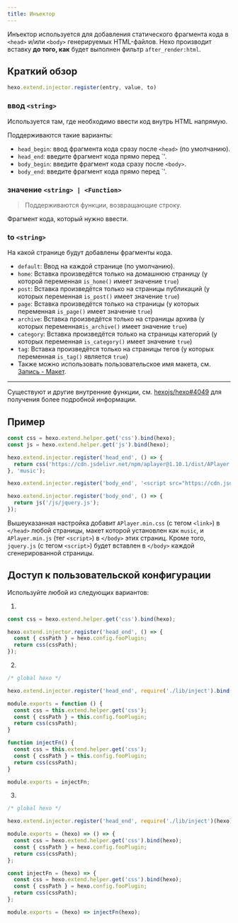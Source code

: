 ```yaml
---
title: Инъектор
---
```

Инъектор используется для добавления статического фрагмента кода в `<head>` и/или `<body>` генерируемых HTML-файлов. Hexo производит вставку **до того, как** будет выполнен фильтр `after_render:html`.

## Краткий обзор

```js
hexo.extend.injector.register(entry, value, to)
```

### ввод `<string>`

Используется там, где необходимо ввести код внутрь HTML напрямую.

Поддерживаются такие варианты:

- `head_begin`: ввод фрагмента кода сразу после `<head>` (по умолчанию).
- `head_end`: введите фрагмент кода прямо перед `</head>'.
- `body_begin`: введите фрагмент кода сразу после `<body>`.
- `body_end`: введите фрагмент кода прямо перед `</body>'.

### значение `<string> | <Function>`

> Поддерживаются функции, возвращающие строку.

Фрагмент кода, который нужно ввести.

### to `<string>`

На какой странице будут добавлены фрагменты кода.

- `default`: Ввод на каждой странице (по умолчанию).
- `home`: Вставка произведётся только на домашнюю страницу (у которой переменная `is_home()` имеет значение `true`)
- `post`: Вставка произведётся только на страницы публикаций (у которых переменная `is_post()` имеет значение `true`)
- `page`: Вставка произведётся только на страницы (у которых переменная `is_page()` имеет значение `true`)
- `archive`: Вставка произведётся только на страницы архива (у которых переменная`is_archive()` имеет значение `true`)
- `category`: Вставка произведётся только на страницы категорий (у которых переменная `is_category()` имеет значение `true`)
- `tag`: Вставка произведётся только на страницы тегов (у которых переменная `is_tag()` является `true`)
- Также можно использовать пользовательское имя макета, см. [Запись - Макет](writing#Layout).

----

Существуют и другие внутренние функции, см. [hexojs/hexo#4049](https://github.com/hexojs/hexo/pull/4049 ) для получения более подробной информации.

## Пример

```js
const css = hexo.extend.helper.get('css').bind(hexo);
const js = hexo.extend.helper.get('js').bind(hexo);

hexo.extend.injector.register('head_end', () => {
  return css('https://cdn.jsdelivr.net/npm/aplayer@1.10.1/dist/APlayer.min.css');
}, 'music');

hexo.extend.injector.register('body_end', '<script src="https://cdn.jsdelivr.net/npm/aplayer@1.10.1/dist/APlayer.min.js">', 'music');

hexo.extend.injector.register('body_end', () => {
  return js('/js/jquery.js');
});
```

Вышеуказанная настройка добавит `APlayer.min.css` (с тегом `<link>`) в `</head>` любой страницы, макет которой установлен как `music`, и `APlayer.min.js` (тег `<script>`) в `</body>` этих страниц. Кроме того, `jquery.js` (с тегом `<script>`) будет вставлен в `</body>` каждой сгенерированной страницы.

## Доступ к пользовательской конфигурации

Используйте любой из следующих вариантов:

1.

``` js
const css = hexo.extend.helper.get('css').bind(hexo);

hexo.extend.injector.register('head_end', () => {
  const { cssPath } = hexo.config.fooPlugin;
  return css(cssPath);
});
```

2.

``` js index.js
/* global hexo */

hexo.extend.injector.register('head_end', require('./lib/inject').bind(hexo))
```

``` js lib/inject.js
module.exports = function () {
  const css = this.extend.helper.get('css');
  const { cssPath } = this.config.fooPlugin;
  return css(cssPath);
}
```

``` js lib/inject.js
function injectFn() {
  const css = this.extend.helper.get('css');
  const { cssPath } = this.config.fooPlugin;
  return css(cssPath);
}

module.exports = injectFn;
```

3.

``` js index.js
/* global hexo */

hexo.extend.injector.register('head_end', require('./lib/inject')(hexo))
```

``` js lib/inject.js
module.exports = (hexo) => () => {
  const css = hexo.extend.helper.get('css').bind(hexo);
  const { cssPath } = hexo.config.fooPlugin;
  return css(cssPath);
};
```

``` js lib/inject.js
const injectFn = (hexo) => {
  const css = hexo.extend.helper.get('css').bind(hexo);
  const { cssPath } = hexo.config.fooPlugin;
  return css(cssPath);
};

module.exports = (hexo) => injectFn(hexo);
```
